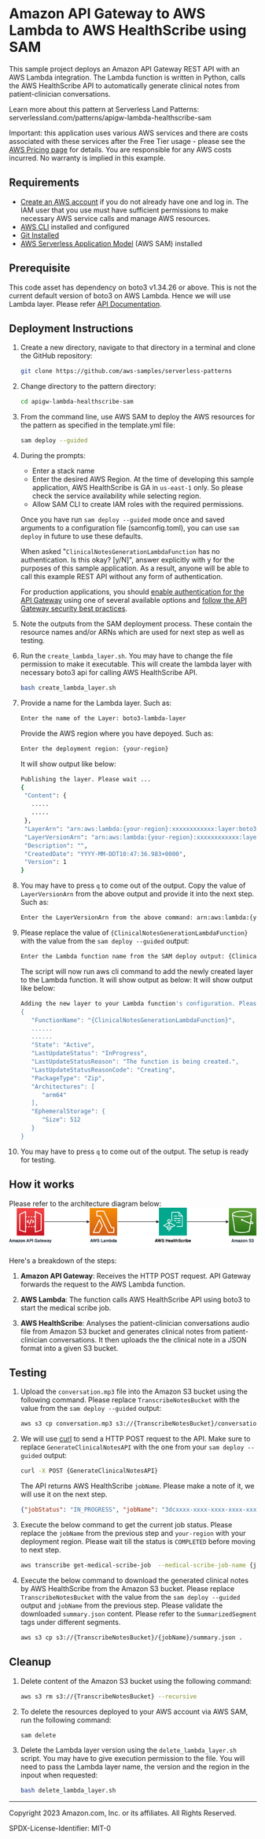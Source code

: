 # Amazon API Gateway to AWS Lambda to AWS HealthScribe using SAM

This sample project deploys an Amazon API Gateway REST API with an AWS Lambda integration. The Lambda function is written in Python, calls the AWS HealthScribe API to automatically generate clinical notes from patient-clinician conversations.

Learn more about this pattern at Serverless Land Patterns: serverlessland.com/patterns/apigw-lambda-healthscribe-sam

Important: this application uses various AWS services and there are costs associated with these services after the Free Tier usage - please see the [AWS Pricing page](https://aws.amazon.com/pricing/) for details. You are responsible for any AWS costs incurred. No warranty is implied in this example.

## Requirements

- [Create an AWS account](https://portal.aws.amazon.com/gp/aws/developer/registration/index.html) if you do not already have one and log in. The IAM user that you use must have sufficient permissions to make necessary AWS service calls and manage AWS resources.
- [AWS CLI](https://docs.aws.amazon.com/cli/latest/userguide/install-cliv2.html) installed and configured
- [Git Installed](https://git-scm.com/book/en/v2/Getting-Started-Installing-Git)
- [AWS Serverless Application Model](https://docs.aws.amazon.com/serverless-application-model/latest/developerguide/serverless-sam-cli-install.html) (AWS SAM) installed

## Prerequisite
This code asset has dependency on boto3 v1.34.26 or above. This is not the current default version of boto3 on AWS Lambda. Hence we will use Lambda layer. Please refer [API Documentation](https://boto3.amazonaws.com/v1/documentation/api/latest/reference/services/transcribe/client/start_medical_scribe_job.html).  

## Deployment Instructions

1. Create a new directory, navigate to that directory in a terminal and clone the GitHub repository:
   ```bash
   git clone https://github.com/aws-samples/serverless-patterns
   ```
2. Change directory to the pattern directory:
   ```bash
   cd apigw-lambda-healthscribe-sam
   ```
3. From the command line, use AWS SAM to deploy the AWS resources for the pattern as specified in the template.yml file:
   ```bash
   sam deploy --guided
   ```
4. During the prompts:

   - Enter a stack name
   - Enter the desired AWS Region. At the time of developing this sample application, AWS HealthScribe is GA in `us-east-1` only. So please check the service availability while selecting region.
   - Allow SAM CLI to create IAM roles with the required permissions.

   Once you have run `sam deploy --guided` mode once and saved arguments to a configuration file (samconfig.toml), you can use `sam deploy` in future to use these defaults.

   When asked "`ClinicalNotesGenerationLambdaFunction` has no authentication. Is this okay? [y/N]", answer explicitly with y for the purposes of this sample application. As a result, anyone will be able to call this example REST API without any form of authentication.

   For production applications, you should [enable authentication for the API Gateway](https://docs.aws.amazon.com/apigateway/latest/developerguide/apigateway-control-access-to-api.html) using one of several available options and [follow the API Gateway security best practices](https://docs.aws.amazon.com/apigateway/latest/developerguide/security-best-practices.html).

5. Note the outputs from the SAM deployment process. These contain the resource names and/or ARNs which are used for next step as well as testing.
6. Run the `create_lambda_layer.sh`. You may have to change the file permission to make it executable.  This will create the lambda layer with necessary boto3 api for calling AWS HealthScribe API.
   ```bash
   bash create_lambda_layer.sh
   ```
7. Provide a name for the Lambda layer. Such as: 
   ```bash
   Enter the name of the Layer: boto3-lambda-layer
   ```
   Provide the AWS region where you have depoyed. Such as: 
   ```bash
   Enter the deployment region: {your-region}
   ```

   It will show output like below:
   ```bash
   Publishing the layer. Please wait ...
   {
    "Content": {
      .....
      .....
    },
    "LayerArn": "arn:aws:lambda:{your-region}:xxxxxxxxxxxx:layer:boto3-lambda-layer",
    "LayerVersionArn": "arn:aws:lambda:{your-region}:xxxxxxxxxxxx:layer:boto3-lambda-layer:1",
    "Description": "",
    "CreatedDate": "YYYY-MM-DDT10:47:36.983+0000",
    "Version": 1
   }
   ``` 
8. You may have to press `q` to come out of the output. Copy the value of `LayerVersionArn` from the above output and provide it into the next step. Such as:

   ```bash
   Enter the LayerVersionArn from the above command: arn:aws:lambda:{your-region}:xxxxxxxxxxxx:layer:boto3-lambda-layer:1
   ```
9. Please replace the value of `{ClinicalNotesGenerationLambdaFunction}` with the value from the `sam deploy --guided` output:
   ```bash
   Enter the Lambda function name from the SAM deploy output: {ClinicalNotesGenerationLambdaFunction}
   ```
   The script will now run aws cli command to add the newly created layer to the Lambda function. It will show output as below:
   It will show output like below:
   ```bash
   Adding the new layer to your Lambda function's configuration. Please wait ...
   {
      "FunctionName": "{ClinicalNotesGenerationLambdaFunction}",
      ......
      ......
      "State": "Active",
      "LastUpdateStatus": "InProgress",
      "LastUpdateStatusReason": "The function is being created.",
      "LastUpdateStatusReasonCode": "Creating",
      "PackageType": "Zip",
      "Architectures": [
         "arm64"
      ],
      "EphemeralStorage": {
         "Size": 512
      }
   }      
   ```    
10. You may have to press `q` to come out of the output. The setup is ready for testing.

## How it works


Please refer to the architecture diagram below:
![End to End Architecture](images/architecture.png)

Here's a breakdown of the steps:

1. **Amazon API Gateway**: Receives the HTTP POST request. API Gateway forwards the request to the AWS Lambda function.

2. **AWS Lambda**: The function calls AWS HealthScribe API using boto3 to start the medical scribe job. 

3. **AWS HealthScribe**: Analyses the patient-clinician conversations audio file from Amazon S3 bucket and generates clinical notes from patient-clinician conversations. It then uploads the the clinical note in a JSON format into a given S3 bucket.


## Testing

1. Upload the `conversation.mp3` file into the Amazon S3 bucket using the following command. Please replace `TranscribeNotesBucket` with the value from the `sam deploy --guided` output:

   ```bash
   aws s3 cp conversation.mp3 s3://{TranscribeNotesBucket}/conversation.mp3
   ```

2. We will use [curl](https://curl.se/) to send a HTTP POST request to the API. Make sure to replace `GenerateClinicalNotesAPI` with the one from your `sam deploy --guided` output:

   ```bash
   curl -X POST {GenerateClinicalNotesAPI}
   ```

   The API returns AWS HealthScribe `jobName`. Please make a note of it, we will use it on the next step. 

   ```json
   {"jobStatus": "IN_PROGRESS", "jobName": "3dcxxxx-xxxx-xxxx-xxxx-xxxx0fff25"}
   ```

3. Execute the below command to get the current job status. Please replace the `jobName` from the previous step and `your-region` with your deployment region. Please wait till the status is `COMPLETED` before moving to next step. 
   ```bash
   aws transcribe get-medical-scribe-job  --medical-scribe-job-name {jobName} --query 'MedicalScribeJob.MedicalScribeJobStatus' --region {your-region}
   ```

4. Execute the below command to download the generated clinical notes by AWS HealthScribe from the Amazon S3 bucket. Please replace `TranscribeNotesBucket` with the value from the `sam deploy --guided` output and `jobName` from the previous step. Please validate the downloaded `summary.json` content. Please refer to the `SummarizedSegment` tags under different segments.
   ```bash
   aws s3 cp s3://{TranscribeNotesBucket}/{jobName}/summary.json .
   ```


## Cleanup

1. Delete content of the Amazon S3 bucket using the following command:
   ```bash
   aws s3 rm s3://{TranscribeNotesBucket} --recursive
   ```

2. To delete the resources deployed to your AWS account via AWS SAM, run the following command:
   ```bash
   sam delete
   ```
3. Delete the Lambda layer version using the `delete_lambda_layer.sh` script. You may have to give execution permission to the file. You will need to pass the Lambda layer name, the version and the region in the inpout when requested:
   ```bash
   bash delete_lambda_layer.sh
   ```

---

Copyright 2023 Amazon.com, Inc. or its affiliates. All Rights Reserved.

SPDX-License-Identifier: MIT-0
